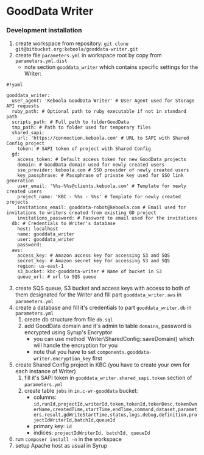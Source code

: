 # GoodData Writer #

### Development installation ###

1. create workspace from repository: `git clone git@bitbucket.org:keboola/gooddata-writer.git`
2. create file `parameters.yml` in workspace root by copy from `parameters.yml.dist`
    - note section `gooddata_writer` which contains specific settings for the Writer:
```
#!yaml

gooddata_writer:
  user_agent: 'Keboola GoodData Writer' # User Agent used for Storage API requests
  ruby_path: # Optional path to ruby executable if not in standard path
  scripts_path: # Full path to folderGoodData
  tmp_path: # Path to folder used for temporary files
  shared_sapi:
    url: 'https://connection.keboola.com' # URL to SAPI with Shared Config project
    token: # SAPI token of project with Shared Config
  gd:
    access_token: # Default access token for new GoodData projects
    domain: # GoodData domain used for newly created users
    sso_provider: keboola.com # SSO provider of newly created users
    key_passphrase: # Passphrase of private key used for SSO link generation
    user_email: '%%s-%%s@clients.keboola.com' # Template for newly created users
    project_name: 'KBC - %%s - %%s' # Template for newly created projects
    invitations_email: gooddata-robot@keboola.com # Email used for invitations to writers created from existing GD project
    invitations_password: # Password to email used for the invitations
  db: # Credentials to Writer's database
    host: localhost
    name: gooddata_writer
    user: gooddata_writer
    password:
  aws:
    access_key: # Amazon access key for accessing S3 and SQS
    secret_key: # Amazon secret key for accessing S3 and SQS
    region: us-east-1
    s3_bucket: kbc-gooddata-writer # Name of bucket in S3
    queue_url: # url to SQS queue
```
3. create SQS queue, S3 bucket and access keys with access to both of them designated for the Writer and fill part `gooddata_writer.aws` in `parameters.yml`
4. create a database and fill it's credentials to part `gooddata_writer.db` in `parameters.yml`
    1. create db structure from file `db.sql`
    2. add GoodData domain and it's admin to table `domains`, password is encrypted using Syrup's Encryptor
        - you can use method `Writer\SharedConfig::saveDomain() which will handle the encryption for you
        - note that you have to set `components.gooddata-writer.encryption_key` first
5. create Shared Config project in KBC (you have to create your own for each instance of Writer)
    1. fill it's SAPI token in `gooddata_writer.shared_sapi.token` section of `parameters.yml`
    2. create table `jobs` in `in.c-wr-gooddata` bucket:
        - columns: `id,runId,projectId,writerId,token,tokenId,tokenDesc,tokenOwnerName,createdTime,startTime,endTime,command,dataset,parameters,result,gdWriteStartTime,status,logs,debug,definition,projectIdWriterId,batchId,queueId`
        - primary key: `id`
        - indices: `projectIdWriterId, batchId, queueId`
6. run `composer install -n` in the workspace
7. setup Apache host as usual in Syrup